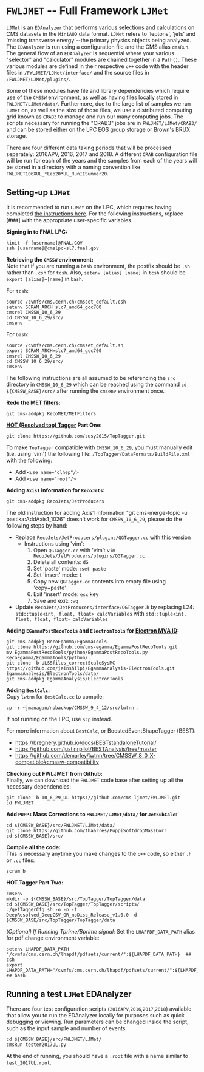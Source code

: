 # `FWLJMET` -- Full Framework `LJMet`
`LJMet` is an `EDAnalyzer` that performs various selections and calculations on CMS datasets in the `MiniAOD` data format. `LJMet` refers to 'leptons', 'jets' and 'missing transverse energy'--the primary physics objects being analyzed. The `EDAnalyzer` is run using a configuration file and the CMS alias `cmsRun`. The general flow of an `EDAnalyzer` is sequential where your various "selector" and "calculator" modules are chained together in a `Path()`. These various modules are defined in their respective `c++` code with the header files in `/FWLJMET/LJMet/interface/` and the source files in `/FWLJMET/LJMet/plugins/`. 

Some of these modules have file and library dependencies which require use of the `CMSSW` environment, as well as having files locally stored in `FWLJMET/LJMet/data/`. Furthermore, due to the large list of samples we run `LJMet` on, as well as the size of those files, we use a distributed computing grid known as `CRAB3` to manage and run our many computing jobs. The scripts necessary for running the "CRAB3" jobs are in `FWLJMET/LJMet/CRAB3/` and can be stored either on the LPC EOS group storage or Brown's BRUX storage. 

There are four different data taking periods that will be processed separately: 2016APV, 2016, 2017 and 2018. A different `CRAB` configuration file will be run for each of the years and the samples from each of the years will be stored in a directory with a naming convention like `FWLJMET106XUL_*Lep20*UL_RunIISummer20`.

## Setting-up `LJMet`  
It is recommended to run `LJMet` on the LPC, which requires having completed [the instructions here](https://uscms.org/uscms_at_work/computing/getstarted/uaf.shtml). For the following instructions, replace [###] with the appropriate user-specific variables.

__Signing in to FNAL LPC:__	

	kinit -f [username]@FNAL.GOV
	ssh [username]@cmslpc-sl7.fnal.gov

__Retrieving the `CMSSW` environment:__  
Note that if you are running a `bash` environment, the postfix should be `.sh` rather than `.csh` for `tcsh`. Also, `setenv [alias] [name]` in `tcsh` should be `export [alias]=[name]` in `bash`.

For `tcsh`:

	source /cvmfs/cms.cern.ch/cmsset_default.csh
	setenv SCRAM_ARCH slc7_amd64_gcc700
	cmsrel CMSSW_10_6_29
	cd CMSSW_10_6_29/src/
	cmsenv

For `bash`:

	source /cvmfs/cms.cern.ch/cmsset_default.sh
	export SCRAM_ARCH=slc7_amd64_gcc700
	cmsrel CMSSW_10_6_29
	cd CMSSW_10_6_29/src/
	cmsenv
	
The following instructions are all assumed to be referencing the `src` directory in `CMSSW_10_6_29` which can be reached using the command `cd ${CMSSW_BASE}/src/` after running the `cmsenv` environment once.
	
__Redo the [MET filters](https://twiki.cern.ch/twiki/bin/viewauth/CMS/MissingETOptionalFiltersRun2):__
	
	git cms-addpkg RecoMET/METFilters

__[HOT (Resolved top) Tagger](https://github.com/susy2015/TopTagger/tree/master/TopTagger#instructions-for-saving-tagger-results-to-nanoaod-with-cmssw_9_4_11) Part One:__

	git clone https://github.com/susy2015/TopTagger.git
	
To make `TopTagger` compatible with `CMSSW_10_6_29`, you must manually edit (i.e. using 'vim') the following file: `/TopTagger/DataFormats/BuildFile.xml` with the following:
* Add `<use name="clhep"/>`
* Add `<use name="root"/>`
	
__Adding `Axis1` information for `RecoJets`:__

	git cms-addpkg RecoJets/JetProducers

The old instruction for adding Axis1 information "git cms-merge-topic -u pastika:AddAxis1_1026" doesn't work for `CMSSW_10_6_29`, please do the following steps by hand:
* Replace `RecoJets/JetProducers/plugins/QGTagger.cc` with [this version](https://github.com/jingyuluo/QG_SA/blob/master/QGTagger.cc)
	* Instructions using 'vim':
		1. Open `QGTagger.cc` with 'vim': `vim RecoJets/JetProducers/plugins/QGTagger.cc`
		2. Delete all contents: `dG`
		3. Set 'paste' mode: `:set paste`
		4. Set 'insert' mode: `i`
		5. Copy new `QGTagger.cc` contents into empty file using 'copy+paste'
		6. Exit 'insert' mode: `esc` key
		7. Save and exit: `:wq`
* Update `RecoJets/JetProducers/interface/QGTagger.h` by replacing L24: `std::tuple<int, float, float> calcVariables` with `std::tuple<int, float, float, float> calcVariables`

__Adding `EGammaPostRecoTools` and `ElectronTools` for [Electron MVA ID](https://twiki.cern.ch/twiki/bin/view/CMS/EgammaMiniAODV2):__

	git cms-addpkg RecoEgamma/EgammaTools
	git clone https://github.com/cms-egamma/EgammaPostRecoTools.git
	mv EgammaPostRecoTools/python/EgammaPostRecoTools.py RecoEgamma/EgammaTools/python/.
	git clone -b ULSSfiles_correctScaleSysMC https://github.com/jainshilpi/EgammaAnalysis-ElectronTools.git EgammaAnalysis/ElectronTools/data/
	git cms-addpkg EgammaAnalysis/ElectronTools

__Adding `BestCalc`:__  
Copy `lwtnn` for `BestCalc.cc` to compile:

	cp -r ~jmanagan/nobackup/CMSSW_9_4_12/src/lwtnn .
	
If not running on the LPC, use `scp` instead. 

For more information about `BestCalc`, or BoostedEventShapeTagger (BEST):
* https://bregnery.github.io/docs/BESTstandaloneTutorial/
* https://github.com/justinrpilot/BESTAnalysis/tree/master
* https://github.com/demarley/lwtnn/tree/CMSSW_8_0_X-compatible#cmssw-compatibility

__Checking out FWLJMET from Github:__  
Finally, we can download the `FWLJMET` code base after setting up all the necessary dependencies:

	git clone -b 10_6_29_UL https://github.com/cms-ljmet/FWLJMET.git
	cd FWLJMET

__Add `PUPPI` Mass Corrections to `FWLJMET/LJMet/data/` for `JetSubCalc`:__  

	cd ${CMSSW_BASE}/src/FWLJMET/LJMet/data/
	git clone https://github.com/thaarres/PuppiSoftdropMassCorr
	cd ${CMSSW_BASE}/src/

__Compile all the code:__  
This is necessary anytime you make changes to the `c++` code, so either `.h` or `.cc` files:

	scram b

__HOT Tagger Part Two:__  

	cmsenv
	mkdir -p ${CMSSW_BASE}/src/TopTagger/TopTagger/data
	cd ${CMSSW_BASE}/src/TopTagger/TopTagger/scripts/
	./getTaggerCfg.sh -o -n -t DeepResolved_DeepCSV_GR_noDisc_Release_v1.0.0 -d $CMSSW_BASE/src/TopTagger/TopTagger/data

_(Optional) If Running Tprime/Bprime signal:_
Set the `LHAFPDF_DATA_PATH` alias for pdf change environment variable:

	setenv LHAPDF_DATA_PATH "/cvmfs/cms.cern.ch/lhapdf/pdfsets/current/":${LHAPDF_DATA_PATH}  ## csh
	export LHAPDF_DATA_PATH="/cvmfs/cms.cern.ch/lhapdf/pdfsets/current/":${LHAPDF_DATA_PATH}  ## bash


## Running a test `LJMet` EDAnalyzer
There are four test configuration scripts (`2016APV`,`2016`,`2017`,`2018`) available that allow you to run the EDAnalyzer locally for purposes such as quick debugging or viewing. Run parameters can be changed inside the script, such as the input sample and number of events. 

    cd ${CMSSW_BASE}/src/FWLJMET/LJMet/
    cmsRun tester2017UL.py 

At the end of running, you should have a `.root` file with a name similar to `test_2017UL.root`.

